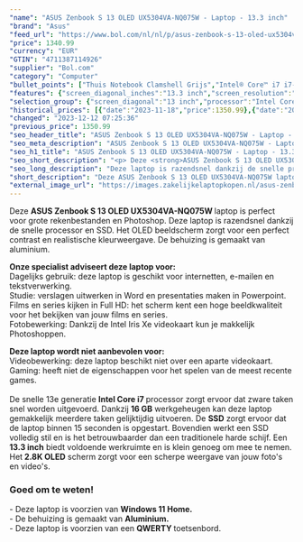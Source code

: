 ```yaml
---
"name": "ASUS Zenbook S 13 OLED UX5304VA-NQ075W - Laptop - 13.3 inch"
"brand": "Asus"
"feed_url": "https://www.bol.com/nl/nl/p/asus-zenbook-s-13-oled-ux5304va-nq075w-laptop-13-3-inch/9300000149691408"
"price": 1340.99
"currency": "EUR"
"GTIN": "4711387114926"
"supplier": "Bol.com"
"category": "Computer"
"bullet_points": ["Thuis Notebook Clamshell Grijs","Intel® Core™ i7 i7-1355U 1,7 GHz","33,8 cm (13.3\") 2.8K 2880 x 1800 Pixels OLED Glans 16:10","16 GB LPDDR5-SDRAM 1 x 16 GB","1 TB SSD","Intel Iris Xe Graphics","Wi-Fi 6E (802.11ax) Bluetooth 5.0","Lithium-Ion (Li-Ion) 63 Wh 14 uur 65 W","Windows 11 Home 64-bit"]
"features": {"screen_diagonal_inches":"13.3 inch","screen_resolution":"2880 x 1800 Pixels","processor_family":"Intel® Core™ i7","memory_size":"16 GB","memory_type":"LPDDR5-SDRAM","total_storage_space":"1 TB","operating_system":"Windows 11 Home","battery_capacity":"63 Wh","width":"296,2 mm","depth":"216,3 mm","weight":"800 g","graphics_card":"Intel Iris Xe Graphics"}
"selection_group": {"screen_diagonal":"13 inch","processor":"Intel Core i7","changed_price_past_3_days":true,"product_family":"ZenBook"}
"historical_prices": [{"date":"2023-11-18","price":1350.99},{"date":"2023-12-12","price":1340.99}]
"changed": "2023-12-12 07:25:36"
"previous_price": 1350.99
"seo_header_title": "ASUS Zenbook S 13 OLED UX5304VA-NQ075W - Laptop - 13.3 inch"
"seo_meta_description": "ASUS Zenbook S 13 OLED UX5304VA-NQ075W - Laptop - 13.3 inch"
"seo_h1_title": "ASUS Zenbook S 13 OLED UX5304VA-NQ075W - Laptop - 13.3 inch"
"seo_short_description": "<p> Deze <strong>ASUS Zenbook S 13 OLED UX5304VA-NQ075W </strong>laptop is perfect voor grote rekenbestanden en Photoshop."
"seo_long_description": "Deze laptop is razendsnel dankzij de snelle processor en SSD. Het OLED beeldscherm zorgt voor een perfect contrast en realistische kleurweergave. De behuizing is gemaakt van aluminium.  </p> <p> <strong>Onze specialist adviseert deze laptop voor:</strong><br />Dagelijks gebruik: deze laptop is geschikt voor internetten, e-mailen en tekstverwerking. <br />Studie: verslagen uitwerken in Word en presentaties maken in Powerpoint. <br />Films en series kijken in Full HD: het scherm kent een hoge beeldkwaliteit voor het bekijken van jouw films en series. <br />Fotobewerking: Dankzij de Intel Iris Xe videokaart kun je makkelijk Photoshoppen. </p> <p> <strong>Deze laptop wordt niet aanbevolen voor:</strong><br />Videobewerking: deze laptop beschikt niet over een aparte videokaart. <br />Gaming: heeft niet de eigenschappen voor het spelen van de meest recente games. <br /><br />De snelle 13e generatie <strong>Intel Core i7 </strong>processor zorgt ervoor dat zware taken snel worden uitgevoerd. Dankzij <strong>16 GB</strong> werkgeheugen kan deze laptop gemakkelijk meerdere taken gelijktijdig uitvoeren. De <strong>SSD</strong> zorgt ervoor dat de laptop binnen 15 seconden is opgestart. Bovendien werkt een SSD volledig stil en is het betrouwbaarder dan een traditionele harde schijf. Een<strong> 13. 3 inch</strong> biedt voldoende werkruimte en is klein genoeg om mee te nemen. Het<strong> 2. 8K OLED</strong> scherm zorgt voor een scherpe weergave van jouw foto's en video's. </p> <h3>Goed om te weten!</h3> <p> - Deze laptop is voorzien van <strong>Windows 11 Home. </strong><br />- De behuizing is gemaakt van <strong>Aluminium</strong><strong>. </strong><br />- Deze laptop is voorzien van een <strong>QWERTY </strong>toetsenbord. </p>"
"short_description": "Deze ASUS Zenbook S 13 OLED UX5304VA-NQ075W laptop is perfect voor grote rekenbestanden en Photoshop. Deze laptop is razendsnel dankzij de snelle processor en SSD. Het OLED beeldscherm zorgt voor een perfect contrast en realistische kleurweergave. De behuizing is gemaakt van aluminium. Onze specialist adviseert deze laptop voor: Dagelijks gebruik: deze laptop is geschikt voor internetten, e-mailen en tekstverwerking. Studie: verslagen uitwerken in Word en presentaties maken in Powerpoint. Films en series kijken in Full HD: het scherm kent een hoge beeldkwaliteit voor het bekijken van jouw films en series. Fotobewerking: Dankzij de Intel Iris Xe videokaart kun je makkelijk Photoshoppen. Deze laptop wordt niet aanbevolen voor: Videobewerking: deze laptop beschikt niet over een aparte videokaart. Gaming: heeft niet de eigenschappen voor het spelen van de meest recente games. De snelle 13e generatie Intel Core i7 processor zorgt ervoor dat zware taken snel worden uitgevoerd. Dankzij 16 GB werkgeheugen kan deze laptop gemakkelijk meerdere taken gelijktijdig uitvoeren. De SSD zorgt ervoor dat de laptop binnen 15 seconden is opgestart. Bovendien werkt een SSD volledig stil en is het betrouwbaarder dan een traditionele harde schijf. Een 13.3 inch biedt voldoende werkruimte en is klein genoeg om mee te nemen. Het 2.8K OLED scherm zorgt voor een scherpe weergave van jouw foto's en video's. Goed om te weten! - Deze laptop is voorzien van Windows 11 Home. - De behuizing is gemaakt van Aluminium. - Deze laptop is voorzien van een QWERTY toetsenbord."
"external_image_url": "https://images.zakelijkelaptopkopen.nl/asus-zenbook-s-13-oled-ux5304va-nq075w-laptop-13-3-inch.webp"
---
```


<p> Deze <strong>ASUS Zenbook S 13 OLED UX5304VA-NQ075W </strong>laptop is perfect voor grote rekenbestanden en Photoshop. Deze laptop is razendsnel dankzij de snelle processor en SSD. Het OLED beeldscherm zorgt voor een perfect contrast en realistische kleurweergave. De behuizing is gemaakt van aluminium.  </p> <p> <strong>Onze specialist adviseert deze laptop voor:</strong><br />Dagelijks gebruik: deze laptop is geschikt voor internetten, e-mailen en tekstverwerking.<br />Studie: verslagen uitwerken in Word en presentaties maken in Powerpoint.<br />Films en series kijken in Full HD: het scherm kent een hoge beeldkwaliteit voor het bekijken van jouw films en series.<br />Fotobewerking: Dankzij de Intel Iris Xe videokaart kun je makkelijk Photoshoppen. </p> <p> <strong>Deze laptop wordt niet aanbevolen voor:</strong><br />Videobewerking: deze laptop beschikt niet over een aparte videokaart.<br />Gaming: heeft niet de eigenschappen voor het spelen van de meest recente games.<br /><br />De snelle 13e generatie <strong>Intel Core i7 </strong>processor zorgt ervoor dat zware taken snel worden uitgevoerd. Dankzij <strong>16 GB</strong> werkgeheugen kan deze laptop gemakkelijk meerdere taken gelijktijdig uitvoeren. De <strong>SSD</strong> zorgt ervoor dat de laptop binnen 15 seconden is opgestart. Bovendien werkt een SSD volledig stil en is het betrouwbaarder dan een traditionele harde schijf. Een<strong> 13.3 inch</strong> biedt voldoende werkruimte en is klein genoeg om mee te nemen. Het<strong> 2.8K OLED</strong> scherm zorgt voor een scherpe weergave van jouw foto's en video's. </p> <h3>Goed om te weten!</h3> <p> - Deze laptop is voorzien van <strong>Windows 11 Home.</strong><br />- De behuizing is gemaakt van <strong>Aluminium</strong><strong>.</strong><br />- Deze laptop is voorzien van een <strong>QWERTY </strong>toetsenbord. </p>